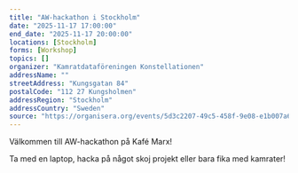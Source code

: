 ```yaml
---
title: "AW-hackathon i Stockholm"
date: "2025-11-17 17:00:00"
end_date: "2025-11-17 20:00:00"
locations: [Stockholm]
forms: [Workshop]
topics: []
organizer: "Kamratdataföreningen Konstellationen"
addressName: ""
streetAddress: "Kungsgatan 84"
postalCode: "112 27 Kungsholmen"
addressRegion: "Stockholm"
addressCountry: "Sweden"
source: "https://organisera.org/events/5d3c2207-49c5-458f-9e08-e1b007a6f468"
---
```

Välkommen till AW-hackathon på Kafé Marx!

Ta med en laptop, hacka på något skoj projekt eller bara fika med kamrater!